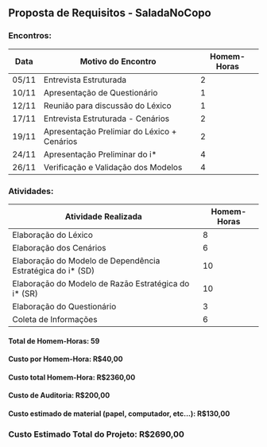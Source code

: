 ## Proposta de Requisitos - SaladaNoCopo

### Encontros:
Data | Motivo do Encontro | Homem-Horas
------------ | ------------- | -------------- |
05/11 | Entrevista Estruturada | 2
10/11 | Apresentação de Questionário | 1
12/11 | Reunião para discussão do Léxico | 1
17/11 | Entrevista Estruturada - Cenários | 2
19/11 | Apresentação Prelimiar do Léxico + Cenários | 2
24/11 | Apresentação Preliminar do i* | 4
26/11 | Verificação e Validação dos Modelos | 4

### Atividades:

Atividade Realizada | Homem-Horas
 ----------------   | ------------ |
Elaboração do Léxico | 8
Elaboração dos Cenários | 6
Elaboraçāo do Modelo de Dependência Estratégica do i* (SD) | 10
Elaboraçāo do Modelo de Razāo Estratégica do i* (SR) | 10
Elaboração do Questionário | 3
Coleta de Informações | 6

#### Total de Homem-Horas: 59
#### Custo por Homem-Hora: R$40,00
#### Custo total Homem-Hora: R$2360,00
#### Custo de Auditoria: R$200,00
#### Custo estimado de material (papel, computador, etc...): R$130,00

### Custo Estimado Total do Projeto: R$2690,00

